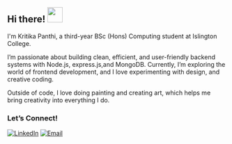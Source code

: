 ## Hi there! <img src="https://camo.githubusercontent.com/d04509037f646eab5c2d6d130574ef059fa8eef92e45a139a827a8d06e9d5042/68747470733a2f2f656d6f6a69732e736c61636b6d6f6a69732e636f6d2f656d6f6a69732f696d616765732f313533363335313037352f343539342f626c6f622d776176652e676966" width="35" />

I'm Kritika Panthi, a third-year BSc (Hons) Computing student at Islington College.

I’m passionate about building clean, efficient, and user-friendly backend systems with Node.js, express.js,and MongoDB.
Currently, I’m exploring the world of frontend development, and I love experimenting with design, and creative coding.

Outside of code, I love doing painting and creating art, which helps me bring creativity into everything I do.

### Let’s Connect!

[![LinkedIn](https://img.shields.io/badge/-LinkedIn-0A66C2?style=flat-square&logo=linkedin&logoColor=white)](https://www.linkedin.com/in/kritika-panthi-2aa127303/) [![Email](https://img.shields.io/badge/-Email-D14836?style=flat-square&logo=gmail&logoColor=white)](mailto:kritikapanthi45@email.com)
